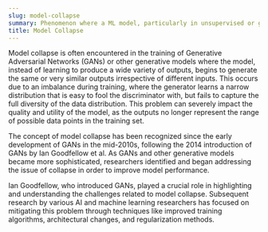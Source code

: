 ```yaml
---
slug: model-collapse
summary: Phenomenon where a ML model, particularly in unsupervised or generative learning, repeatedly produces identical or highly similar outputs despite varying inputs, leading to a loss of diversity in the generated data.
title: Model Collapse
---
```


Model collapse is often encountered in the training of Generative Adversarial Networks (GANs) or other generative models where the model, instead of learning to produce a wide variety of outputs, begins to generate the same or very similar outputs irrespective of different inputs. This occurs due to an imbalance during training, where the generator learns a narrow distribution that is easy to fool the discriminator with, but fails to capture the full diversity of the data distribution. This problem can severely impact the quality and utility of the model, as the outputs no longer represent the range of possible data points in the training set.

The concept of model collapse has been recognized since the early development of GANs in the mid-2010s, following the 2014 introduction of GANs by Ian Goodfellow et al. As GANs and other generative models became more sophisticated, researchers identified and began addressing the issue of collapse in order to improve model performance.

Ian Goodfellow, who introduced GANs, played a crucial role in highlighting and understanding the challenges related to model collapse. Subsequent research by various AI and machine learning researchers has focused on mitigating this problem through techniques like improved training algorithms, architectural changes, and regularization methods.
